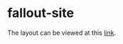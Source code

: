 # fallout-site

The layout can be viewed at this [link](https://maxcherevko115.github.io/fallout-site/).
